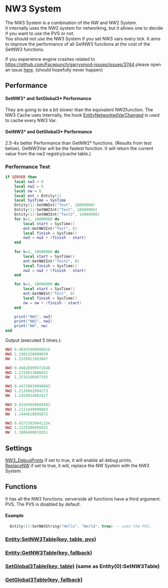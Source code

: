 # NW3 System
The NW3 System is a combination of the NW and NW2 System.  
It internally uses the NW2 system for networking, but it allows one to decide if you want to use the PVS or not.  
You should not use the NW3 System if you set NW3 vars every tick. It aims to improve the performance of all GetNW3 functions at the cost of the SetNW3 functions.

If you experience engine crashes related to https://github.com/Facepunch/garrysmod-issues/issues/3744 please open an issue [here](https://github.com/RaphaelIT7/gmod-NW3/issues). (should hopefully never happen)

## Performance

#### SetNW3* and SetGlobal3* Performance
They are going to be a bit slower than the equivalent NW2function.
The NW3 Cache uses Internally, the hook [EntityNetworkedVarChanged](https://wiki.facepunch.com/gmod/GM:EntityNetworkedVarChanged) is used to cache every NW3 Var.

#### GetNW3* and GetGlobal3* Performance
2.5-4x better Performance than GetNW2* functions. (Results from test below).
GetNW3Var will be the fastest function. It will return the current value from the nw2 registry(cache table.)

### Performance Test
```lua
if SERVER then
	local nw3 = 0 
	local nw2 = 0
	local nw = 0
	local ent = Entity(1)
	local SysTime = SysTime
	Entity(1):SetNWInt("Test", 10000000) 
	Entity(1):SetNW2Int("Test", 10000000)
	Entity(1):SetNW3Int("Test2", 10000000)  
	for k=1, 10000000 do
		local start = SysTime()
		ent:GetNW3Int("Test", 0)
		local finish = SysTime()  
		nw3 = nw3 + (finish - start)
	end 
 
	for k=1, 10000000 do
		local start = SysTime()
		ent:GetNW2Int("Test2", 0)
		local finish = SysTime()
		nw2 = nw2 + (finish - start)
	end

	for k=1, 10000000 do
		local start = SysTime()
		ent:GetNWInt("Test", 0)
		local finish = SysTime()
		nw = nw + (finish - start)
	end

	print("NW3", nw3)
	print("NW2", nw2)
	print("NW", nw)
end
```
Output (executed 5 times.):
```lua
NW3	0.46445980099816
NW2	1.1991258009039
NW	1.2526921993067

NW3	0.48828999972648
NW2	1.2319813006652
NW	1.2516106997355

NW3	0.44739039998603
NW2	1.2135862994273
NW	1.2454914982427

NW3	0.43265849884483
NW2	1.2111449998883
NW	1.2444628995872

NW3	0.43737039941334
NW2	1.2225386995815
NW	1.3808498018261
```

## Settings
[NW3_DebugPrints](https://github.com/RaphaelIT7/gmod-NW3/blob/ac74a724047d31fa4a8e8bc490b4e27e186bf026/nw/lua/autorun/_sh_nwloader.lua#L2) 
if set to true, it will enable all debug prints.  
[ReplaceNW](https://github.com/RaphaelIT7/gmod-NW3/blob/ac74a724047d31fa4a8e8bc490b4e27e186bf026/nw/lua/autorun/_sh_nwloader.lua#L20) 
if set to true, it will, replace the NW System with the NW3 System.

## Functions
It has all the NW2 functions.
serverside all functions have a third argument. PVS. The PVS is disabled by default.
#### Example
```lua
  Entity(1):SetNW3String("Hello", "World", true) -- uses the PVS.
```

### [Entity:SetNW3Table(key, table, pvs)](https://github.com/RaphaelIT7/gmod-NW3/blob/ac74a724047d31fa4a8e8bc490b4e27e186bf026/nw/lua/nw/server/sv_nw.lua#L104-L118)
### [Entity:GetNW3Table(key, fallback)](https://github.com/RaphaelIT7/gmod-NW3/blob/ac74a724047d31fa4a8e8bc490b4e27e186bf026/nw/lua/nw/shared/sh_nwcache.lua#L221-L229)

### [SetGlobal3Table(key, table)](https://github.com/RaphaelIT7/gmod-NW3/blob/ac74a724047d31fa4a8e8bc490b4e27e186bf026/nw/lua/nw/server/sv_nw.lua#L104-L118) (same as Entity(0):SetNW3Table)
### [GetGlobal3Table(key, fallback)](https://github.com/RaphaelIT7/gmod-NW3/blob/ac74a724047d31fa4a8e8bc490b4e27e186bf026/nw/lua/nw/shared/sh_nwcache.lua#L388-L396)
